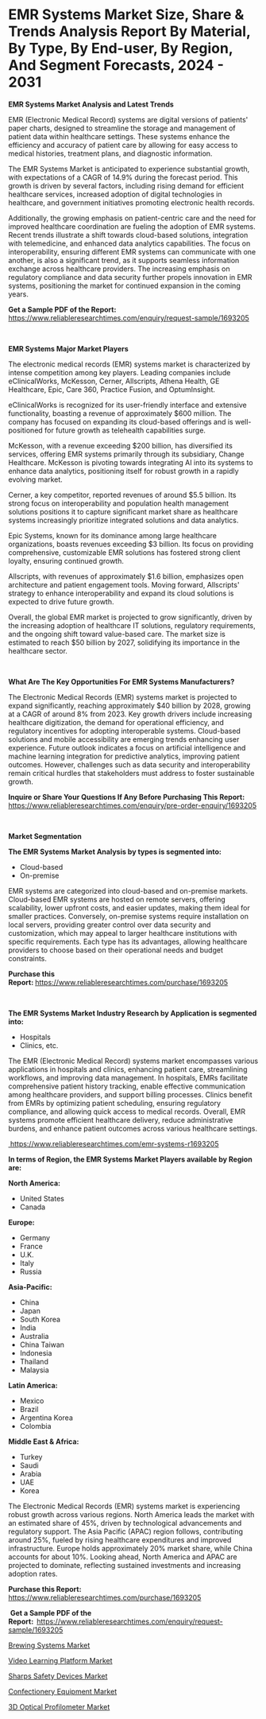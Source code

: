 <p><h1>EMR Systems Market Size, Share & Trends Analysis Report By Material, By Type, By End-user, By Region, And Segment Forecasts, 2024 - 2031</h1></p><p><strong>EMR Systems Market Analysis and Latest Trends</strong></p>
<p><p>EMR (Electronic Medical Record) systems are digital versions of patients' paper charts, designed to streamline the storage and management of patient data within healthcare settings. These systems enhance the efficiency and accuracy of patient care by allowing for easy access to medical histories, treatment plans, and diagnostic information. </p><p>The EMR Systems Market is anticipated to experience substantial growth, with expectations of a CAGR of 14.9% during the forecast period. This growth is driven by several factors, including rising demand for efficient healthcare services, increased adoption of digital technologies in healthcare, and government initiatives promoting electronic health records. </p><p>Additionally, the growing emphasis on patient-centric care and the need for improved healthcare coordination are fueling the adoption of EMR systems. Recent trends illustrate a shift towards cloud-based solutions, integration with telemedicine, and enhanced data analytics capabilities. The focus on interoperability, ensuring different EMR systems can communicate with one another, is also a significant trend, as it supports seamless information exchange across healthcare providers. The increasing emphasis on regulatory compliance and data security further propels innovation in EMR systems, positioning the market for continued expansion in the coming years.</p></p>
<p><strong>Get a Sample PDF of the Report:&nbsp;</strong> <a href="https://www.reliableresearchtimes.com/enquiry/request-sample/1693205?utm_campaign=1612&utm_medium=2&utm_source=Github&utm_content=ia&utm_term=20102024&utm_id=emr-systems">https://www.reliableresearchtimes.com/enquiry/request-sample/1693205</a></p>
<p>&nbsp;</p>
<p><strong>EMR Systems Major Market Players</strong></p>
<p><p>The electronic medical records (EMR) systems market is characterized by intense competition among key players. Leading companies include eClinicalWorks, McKesson, Cerner, Allscripts, Athena Health, GE Healthcare, Epic, Care 360, Practice Fusion, and OptumInsight.</p><p>eClinicalWorks is recognized for its user-friendly interface and extensive functionality, boasting a revenue of approximately $600 million. The company has focused on expanding its cloud-based offerings and is well-positioned for future growth as telehealth capabilities surge.</p><p>McKesson, with a revenue exceeding $200 billion, has diversified its services, offering EMR systems primarily through its subsidiary, Change Healthcare. McKesson is pivoting towards integrating AI into its systems to enhance data analytics, positioning itself for robust growth in a rapidly evolving market.</p><p>Cerner, a key competitor, reported revenues of around $5.5 billion. Its strong focus on interoperability and population health management solutions positions it to capture significant market share as healthcare systems increasingly prioritize integrated solutions and data analytics.</p><p>Epic Systems, known for its dominance among large healthcare organizations, boasts revenues exceeding $3 billion. Its focus on providing comprehensive, customizable EMR solutions has fostered strong client loyalty, ensuring continued growth.</p><p>Allscripts, with revenues of approximately $1.6 billion, emphasizes open architecture and patient engagement tools. Moving forward, Allscripts' strategy to enhance interoperability and expand its cloud solutions is expected to drive future growth.</p><p>Overall, the global EMR market is projected to grow significantly, driven by the increasing adoption of healthcare IT solutions, regulatory requirements, and the ongoing shift toward value-based care. The market size is estimated to reach $50 billion by 2027, solidifying its importance in the healthcare sector.</p></p>
<p>&nbsp;</p>
<p><strong>What Are The Key Opportunities For EMR Systems Manufacturers?</strong></p>
<p><p>The Electronic Medical Records (EMR) systems market is projected to expand significantly, reaching approximately $40 billion by 2028, growing at a CAGR of around 8% from 2023. Key growth drivers include increasing healthcare digitization, the demand for operational efficiency, and regulatory incentives for adopting interoperable systems. Cloud-based solutions and mobile accessibility are emerging trends enhancing user experience. Future outlook indicates a focus on artificial intelligence and machine learning integration for predictive analytics, improving patient outcomes. However, challenges such as data security and interoperability remain critical hurdles that stakeholders must address to foster sustainable growth.</p></p>
<p><strong>Inquire or Share Your Questions If Any Before Purchasing This Report:</strong> <a href="https://www.reliableresearchtimes.com/enquiry/pre-order-enquiry/1693205?utm_campaign=1612&utm_medium=2&utm_source=Github&utm_content=ia&utm_term=20102024&utm_id=emr-systems">https://www.reliableresearchtimes.com/enquiry/pre-order-enquiry/1693205</a></p>
<p>&nbsp;</p>
<p><strong>Market Segmentation</strong></p>
<p><strong>The EMR Systems Market Analysis by types is segmented into:</strong></p>
<p><ul><li>Cloud-based</li><li>On-premise</li></ul></p>
<p><p>EMR systems are categorized into cloud-based and on-premise markets. Cloud-based EMR systems are hosted on remote servers, offering scalability, lower upfront costs, and easier updates, making them ideal for smaller practices. Conversely, on-premise systems require installation on local servers, providing greater control over data security and customization, which may appeal to larger healthcare institutions with specific requirements. Each type has its advantages, allowing healthcare providers to choose based on their operational needs and budget constraints.</p></p>
<p><strong>Purchase this Report:&nbsp;</strong><a href="https://www.reliableresearchtimes.com/purchase/1693205?utm_campaign=1612&utm_medium=2&utm_source=Github&utm_content=ia&utm_term=20102024&utm_id=emr-systems">https://www.reliableresearchtimes.com/purchase/1693205</a></p>
<p>&nbsp;</p>
<p><strong>The EMR Systems Market Industry Research by Application is segmented into:</strong></p>
<p><ul><li>Hospitals</li><li>Clinics, etc.</li></ul></p>
<p><p>The EMR (Electronic Medical Record) systems market encompasses various applications in hospitals and clinics, enhancing patient care, streamlining workflows, and improving data management. In hospitals, EMRs facilitate comprehensive patient history tracking, enable effective communication among healthcare providers, and support billing processes. Clinics benefit from EMRs by optimizing patient scheduling, ensuring regulatory compliance, and allowing quick access to medical records. Overall, EMR systems promote efficient healthcare delivery, reduce administrative burdens, and enhance patient outcomes across various healthcare settings.</p></p>
<p><a href="https://www.reliableresearchtimes.com/emr-systems-r1693205?utm_campaign=1612&utm_medium=2&utm_source=Github&utm_content=ia&utm_term=20102024&utm_id=emr-systems">&nbsp;https://www.reliableresearchtimes.com/emr-systems-r1693205</a></p>
<p><strong>In terms of Region, the EMR Systems Market Players available by Region are:</strong></p>
<p>
    <p> <strong> North America: </strong>
        <ul>
            <li>United States</li>
            <li>Canada</li>
        </ul>
        </p> 
    <p> <strong> Europe: </strong>
        <ul>
            <li>Germany</li>
            <li>France</li>
            <li>U.K.</li>
            <li>Italy</li>
            <li>Russia</li>
        </ul>
        </p> 
    <p> <strong> Asia-Pacific: </strong>
        <ul>
            <li>China</li>
            <li>Japan</li>
            <li>South Korea</li>
            <li>India</li>
            <li>Australia</li>
            <li>China Taiwan</li>
            <li>Indonesia</li>
            <li>Thailand</li>
            <li>Malaysia</li>
        </ul>
        </p> 
    <p> <strong> Latin America: </strong>
        <ul>
            <li>Mexico</li>
            <li>Brazil</li>
            <li>Argentina Korea</li>
            <li>Colombia</li>
        </ul>
        </p> 
    <p> <strong> Middle East & Africa: </strong>
        <ul>
            <li>Turkey</li>
            <li>Saudi</li>
            <li>Arabia</li>
            <li>UAE</li>
            <li>Korea</li>
        </ul>
    </p>
    </p>
<p><p>The Electronic Medical Records (EMR) systems market is experiencing robust growth across various regions. North America leads the market with an estimated share of 45%, driven by technological advancements and regulatory support. The Asia Pacific (APAC) region follows, contributing around 25%, fueled by rising healthcare expenditures and improved infrastructure. Europe holds approximately 20% market share, while China accounts for about 10%. Looking ahead, North America and APAC are projected to dominate, reflecting sustained investments and increasing adoption rates.</p></p>
<p><strong>Purchase this Report: </strong><a href="https://www.reliableresearchtimes.com/purchase/1693205?utm_campaign=1612&utm_medium=2&utm_source=Github&utm_content=ia&utm_term=20102024&utm_id=emr-systems">https://www.reliableresearchtimes.com/purchase/1693205</a></p>
<p>&nbsp;<strong>Get a Sample PDF of the Report:&nbsp;&nbsp;</strong><a href="https://www.reliableresearchtimes.com/enquiry/request-sample/1693205?utm_campaign=1612&utm_medium=2&utm_source=Github&utm_content=ia&utm_term=20102024&utm_id=emr-systems">https://www.reliableresearchtimes.com/enquiry/request-sample/1693205</a></p>
<p><strong></strong></p>
<p><p><a href="https://www.linkedin.com/pulse/brewing-systems-market-investigation-industry-evolution-f4hte?utm_campaign=1612&utm_medium=2&utm_source=Github&utm_content=ia&utm_term=20102024&utm_id=emr-systems">Brewing Systems Market</a></p><p><a href="https://github.com/Rekhakhatun65/Market-Research-Report-List-1/blob/main/video-learning-platform-market.md?utm_campaign=1612&utm_medium=2&utm_source=Github&utm_content=ia&utm_term=20102024&utm_id=emr-systems">Video Learning Platform Market</a></p><p><a href="https://www.linkedin.com/pulse/market-leaders-laggards-global-sharps-safety-devices-trends-47f9e?utm_campaign=1612&utm_medium=2&utm_source=Github&utm_content=ia&utm_term=20102024&utm_id=emr-systems">Sharps Safety Devices Market</a></p><p><a href="https://www.linkedin.com/pulse/consumer-behavior-shifts-confectionery-equipment-market-zdboe?utm_campaign=1612&utm_medium=2&utm_source=Github&utm_content=ia&utm_term=20102024&utm_id=emr-systems">Confectionery Equipment Market</a></p><p><a href="https://www.linkedin.com/pulse/deep-dive-3d-optical-profilometer-market-itstrends-segmentation-waore?utm_campaign=1612&utm_medium=2&utm_source=Github&utm_content=ia&utm_term=20102024&utm_id=emr-systems">3D Optical Profilometer Market</a></p></p>